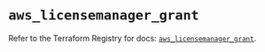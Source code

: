 # `aws_licensemanager_grant`

Refer to the Terraform Registry for docs: [`aws_licensemanager_grant`](https://registry.terraform.io/providers/hashicorp/aws/4.67.0/docs/resources/licensemanager_grant).
